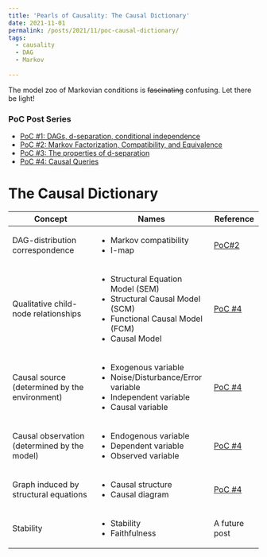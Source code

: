 ```yaml
---
title: 'Pearls of Causality: The Causal Dictionary'
date: 2021-11-01
permalink: /posts/2021/11/poc-causal-dictionary/
tags:
  - causality
  - DAG
  - Markov
 
---
```


The model zoo of Markovian conditions is ~~fascinating~~ confusing. Let there be light!

### PoC Post Series
- [PoC #1: DAGs, d-separation, conditional independence](/posts/2021/10/poc1-dags-d-sep/)
- [PoC #2: Markov Factorization, Compatibility, and Equivalence](/posts/2021/10/poc2-markov/)
- [PoC #3: The properties of d-separation](/posts/2021/10/poc3-d-sep-prop/)
- [PoC #4: Causal Queries](/posts/2021/11/poc4-causal-queries/)


# The Causal Dictionary

|  Concept | Names  |  Reference| 
|---|---|---|
| DAG-distribution correspondence  |  <ul><li>Markov compatibility</li><li>I-map</li></ul> |   [PoC#2](/posts/2021/10/poc2-markov/) |   
| Qualitative child-node relationships  |  <ul><li>Structural Equation Model (SEM)</li><li>Structural Causal Model (SCM)</li><li>Functional Causal Model (FCM)</li><li>Causal  Model</li></ul> |   [PoC #4](/posts/2021/11/poc4-causal-queries/) |  
| Causal source (determined by the environment)  |  <ul><li>Exogenous variable</li><li>Noise/Disturbance/Error variable</li><li>Independent variable</li><li>Causal variable</li></ul> |   [PoC #4](/posts/2021/11/poc4-causal-queries/) |   
| Causal observation (determined by the model)  |  <ul><li>Endogenous variable</li><li>Dependent variable</li><li>Observed variable</li></ul> |   [PoC #4](/posts/2021/11/poc4-causal-queries/) |   
| Graph induced by structural equations  |  <ul><li>Causal structure</li><li>Causal diagram</li></ul> |   [PoC #4](/posts/2021/11/poc4-causal-queries/) |   
| Stability  |  <ul><li>Stability</li><li>Faithfulness</li></ul> |   A future post |

